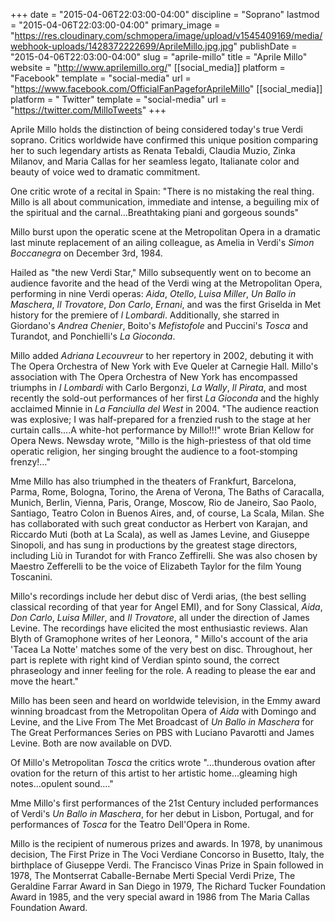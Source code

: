 +++
date = "2015-04-06T22:03:00-04:00"
discipline = "Soprano"
lastmod = "2015-04-06T22:03:00-04:00"
primary_image = "https://res.cloudinary.com/schmopera/image/upload/v1545409169/media/webhook-uploads/1428372222699/AprileMillo.jpg.jpg"
publishDate = "2015-04-06T22:03:00-04:00"
slug = "aprile-millo"
title = "Aprile Millo"
website = "http://www.aprilemillo.org/"
[[social_media]]
platform = "Facebook"
template = "social-media"
url = "https://www.facebook.com/OfficialFanPageforAprileMillo"
[[social_media]]
platform = " Twitter"
template = "social-media"
url = "https://twitter.com/MilloTweets"
+++

<p>
	Aprile Millo holds the distinction of being considered today's true Verdi soprano. Critics worldwide have confirmed this unique position comparing her to such legendary artists as Renata Tebaldi, Claudia Muzio, Zinka Milanov, and Maria Callas for her seamless legato, Italianate color and beauty of voice wed to dramatic commitment.
</p>
<p>
	One critic wrote of a recital in Spain: "There is no mistaking the real thing. Millo is all about communication, immediate and intense, a beguiling mix of the spiritual and the carnal...Breathtaking piani and gorgeous sounds"
</p>
<p>
	Millo burst upon the operatic scene at the Metropolitan Opera in a dramatic last minute replacement of an ailing colleague, as Amelia in Verdi's <em>Simon Boccanegra</em> on December 3rd, 1984.
</p>
<p>
	Hailed as "the new Verdi Star," Millo subsequently went on to become an audience favorite and the head of the Verdi wing at the Metropolitan Opera, performing in nine Verdi operas: <em>Aida</em>, <em>Otello</em>, <em>Luisa Miller</em>, <em>Un Ballo in Maschera</em>, <em>Il Trovatore</em>, <em>Don Carlo</em>, <em>Ernani</em>, and was the first Griselda in Met history for the premiere of<em> l Lombardi</em>. Additionally, she starred in Giordano's <em>Andrea Chenier</em>, Boito's <em>Mefistofole</em> and Puccini's <em>Tosca</em> and Turand<em></em>ot, and Ponchielli's <em>La Gioconda</em>.
</p>
<p>
	Millo added <em>Adriana Lecouvreur</em> to her repertory in 2002, debuting it with The Opera Orchestra of New York with Eve Queler at Carnegie Hall. Millo's association with The Opera Orchestra of New York has encompassed triumphs in <em>I Lombardi</em> with Carlo Bergonzi, <em>La Wally</em>, <em>Il Pirata</em>, and most recently the sold-out performances of her first <em>La Gioconda</em> and the highly acclaimed Minnie in <em>La Fanciulla del West</em> in 2004. "The audience reaction was explosive; I was half-prepared for a frenzied rush to the stage at her curtain calls....A white-hot performance by Millo!!!" wrote Brian Kellow for Opera News. Newsday wrote, "Millo is the high-priestess of that old time operatic religion, her singing brought the audience to a foot-stomping frenzy!…"
</p>
<p>
	Mme Millo has also triumphed in the theaters of Frankfurt, Barcelona, Parma, Rome, Bologna, Torino, the Arena of Verona, The Baths of Caracalla, Munich, Berlin, Vienna, Paris, Orange, Moscow, Rio de Janeiro, Sao Paolo, Santiago, Teatro Colon in Buenos Aires, and, of course, La Scala, Milan. She has collaborated with such great conductor as Herbert von Karajan, and Riccardo Muti (both at La Scala), as well as James Levine, and Giuseppe Sinopoli, and has sung in productions by the greatest stage directors, including Liù in Turandot for with Franco Zeffirelli. She was also chosen by Maestro Zefferelli to be the voice of Elizabeth Taylor for the film Young Toscanini.
</p>
<p>
	Millo's recordings include her debut disc of Verdi arias, (the best selling classical recording of that year for Angel EMI), and for Sony Classical, <em>Aida</em>, <em>Don Carlo</em>, <em>Luisa Miller</em>, and <em>Il Trovatore</em>, all under the direction of James Levine. The recordings have elicited the most enthusiastic reviews. Alan Blyth of Gramophone writes of her Leonora, " Millo's account of the aria 'Tacea La Notte' matches some of the very best on disc. Throughout, her part is replete with right kind of Verdian spinto sound, the correct phraseology and inner feeling for the role. A reading to please the ear and move the heart."
</p>
<p>
	Millo has been seen and heard on worldwide television, in the Emmy award winning broadcast from the Metropolitan Opera of <em>Aida</em> with Domingo and Levine, and the Live From The Met Broadcast of <em>Un Ballo in Maschera</em> for The Great Performances Series on PBS with Luciano Pavarotti and James Levine. Both are now available on DVD.
</p>
<p>
	Of Millo's Metropolitan <em>Tosca</em> the critics wrote "…thunderous ovation after ovation for the return of this artist to her artistic home…gleaming high notes…opulent sound…."
</p>
<p>
	Mme Millo's first performances of the 21st Century included performances of Verdi's <em>Un Ballo in Maschera</em>, for her debut in Lisbon, Portugal, and for performances of <em>Tosca</em> for the Teatro Dell'Opera in Rome.
</p>
<p>
	Millo is the recipient of numerous prizes and awards. In 1978, by unanimous decision, The First Prize in The Voci Verdiane Concorso in Busetto, Italy, the birthplace of Giuseppe Verdi. The Francisco Vinas Prize in Spain followed in 1978, The Montserrat Caballe-Bernabe Merti Special Verdi Prize, The Geraldine Farrar Award in San Diego in 1979, The Richard Tucker Foundation Award in 1985, and the very special award in 1986 from The Maria Callas Foundation Award.
</p>
